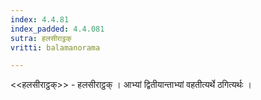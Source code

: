 ```yaml
---
index: 4.4.81
index_padded: 4.4.081
sutra: हलसीराट्ठक्
vritti: balamanorama

---
```

<<हलसीराट्ठक्>> - हलसीराट्ठक् । आभ्यां द्वितीयान्ताभ्यां वहतीत्यर्थे ठगित्यर्थः ।